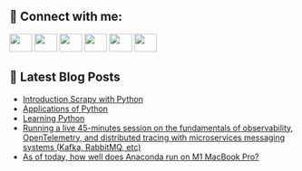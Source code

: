 ## 🔎 Connect with me:
[<img height="32" width="40" src="https://cdn.jsdelivr.net/npm/simple-icons@v5/icons/telegram.svg" />](https://t.me/bullbesh)
[<img height="32" width="40" src="https://cdn.jsdelivr.net/npm/simple-icons@v5/icons/vk.svg" />](https://vk.com/bullbesh)
[<img height="32" width="40" src="https://cdn.jsdelivr.net/npm/simple-icons@v5/icons/twitter.svg" />](https://twitter.com/bullbesh1)
[<img height="32" width="40" src="https://cdn.jsdelivr.net/npm/simple-icons@v5/icons/instagram.svg" />](https://www.instagram.com/bullbesh)
[<img height="32" width="40" src="https://cdn.jsdelivr.net/npm/simple-icons@v5/icons/reddit.svg" />](https://www.reddit.com/user/bullbesh)
[<img height="32" width="40" src="https://cdn.jsdelivr.net/npm/simple-icons@v5/icons/youtube.svg" />](https://www.youtube.com/channel/UCtfjRs6uzgq5mfm8S06WTcg)

## 📕 Latest Blog Posts
<!-- BLOG-POST-LIST:START -->
- [Introduction Scrapy with Python](https://www.reddit.com/r/Python/comments/tx0kcj/introduction_scrapy_with_python/)
- [Applications of Python](https://www.reddit.com/r/Python/comments/tx0enu/applications_of_python/)
- [Learning Python](https://www.reddit.com/r/Python/comments/tx0cns/learning_python/)
- [Running a live 45-minutes session on the fundamentals of observability, OpenTelemetry, and distributed tracing with microservices messaging systems &lpar;Kafka, RabbitMQ, etc&rpar;](https://www.reddit.com/r/Python/comments/tx097t/running_a_live_45minutes_session_on_the/)
- [As of today, how well does Anaconda run on M1 MacBook Pro?](https://www.reddit.com/r/Python/comments/tww564/as_of_today_how_well_does_anaconda_run_on_m1/)
<!-- BLOG-POST-LIST:END -->
